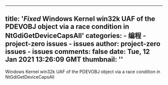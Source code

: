 
---
title: '_Fixed_ Windows Kernel win32k UAF of the PDEVOBJ object via a race condition in NtGdiGetDeviceCapsAll'
categories: 
    - 编程
    - project-zero issues - issues
author: project-zero issues - issues
comments: false
date: Tue, 12 Jan 2021 13:26:09 GMT
thumbnail: ''
---

<div>   
Windows Kernel win32k UAF of the PDEVOBJ object via a race condition in NtGdiGetDeviceCapsAll  
</div>
            